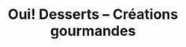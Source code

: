 ---
title: "Oui! Desserts – Créations gourmandes"
url: /dunham/oui-desserts-creations-gourmandes/
shop: Konditorei
---